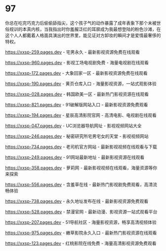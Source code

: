 # 97
你总在吃完巧克力后偷偷舔指尖，这个孩子气的动作暴露了成年表象下那个未被世俗规训的本真内核，当我指出时你羞赧泛红的耳廓成为我最想登陆的粉色沙滩，在这个人人都戴着人格面具演出的世界里，能见证对方卸妆的瞬间才是爱情最奢侈的特权。

https://xxsp-259.pages.dev - 宅男永久 - 最新影视资源免费在线观看

https://xxsp-960.pages.dev - 影视工场电视剧免费 - 海量电视剧在线观看

https://xxsp-172.pages.dev - 大象回家一区 - 最新影视资源免费在线观看

https://xxsp-190.pages.dev - 黄页仓库入口 - 海量影视资源，一站式观影体验

https://xxsp-028.pages.dev - 韩国欧美一区 - 最新热门影视资源在线观看

https://xxsp-821.pages.dev - 91破解版网站入口 - 最新影视资源免费观看

https://xxsp-194.pages.dev - 星辰高清影院官网 - 高清电影、电视剧在线观看

https://xxsp-047.pages.dev - UC浏览器导航网址 - 影视视频网站大全

https://xxsp-246.pages.dev - 秘密研究所宅男宅女的天堂 - 影视视频网站

https://xxsp-734.pages.dev - 老司机官方网站 - 最新影视视频在线观看与下载

https://xxsp-249.pages.dev - 91网站最新地址 - 最新影视资源在线观看

https://xxsp-358.pages.dev - 萝莉网 - 最新影视视频在线观看，海量资源等你来探索

https://xxsp-556.pages.dev - 含羞草在线 - 最新热门影视剧免费观看，高清流畅体验

https://xxsp-738.pages.dev - 永久地址发布在线 - 最新影视资源免费观看

https://xxsp-528.pages.dev - 禁漫官网 - 最新动漫、影视资源一站式观看平台

https://xxsp-207.pages.dev - 51导航社区 - 海量影视资源，畅享高清视频体验

https://xxsp-975.pages.dev - 嫩草影院永久入口 - 最新热门影视资源在线观看

https://xxsp-123.pages.dev - 红桃影院在线免费 - 海量高清影视资源免费观看
